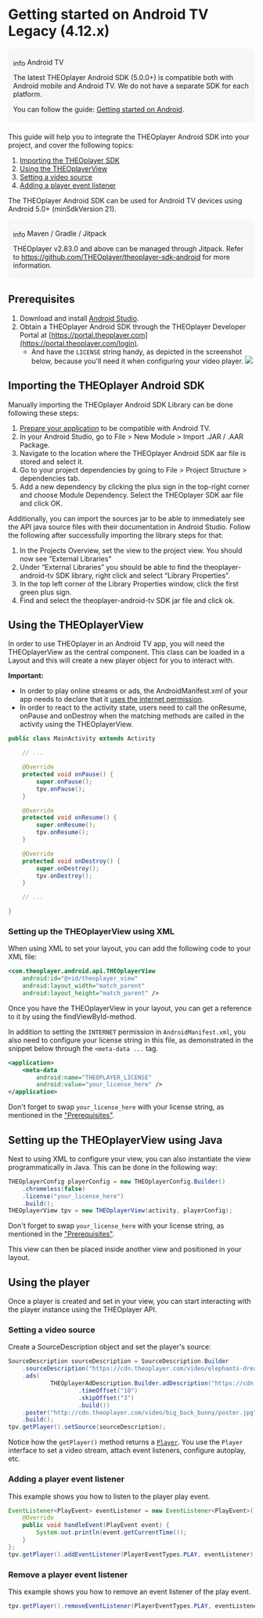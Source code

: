 # Getting started on Android TV Legacy (4.12.x)

<div style="background: #f7f7f7; padding: 5px 10px 5px 10px; border-radius: 5px 5px; margin-bottom: 20px;">
    <p style="margin-bottom: 10px;"><span class="material-icons" style="font-size: 1em; position: relative; top: 2px;">info</span> Android TV</p>
    <p>The latest THEOplayer Android SDK (5.0.0+) is compatible both with Android mobile and Android TV. We do not have a separate SDK for each platform.</p>
    <p>You can follow the guide: <a href="https://docs.theoplayer.com/getting-started/01-sdks/02-android/00-getting-started.md" target="_blank">Getting started on Android</a>.</p>
</div>

This guide will help you to integrate the THEOplayer Android SDK into your project, and cover the following topics:

1. [Importing the THEOplayer SDK](#importing-the-theoplayer-android-sdk)
2. [Using the THEOplayerView](#using-the-theoplayerview)
3. [Setting a video source](#setting-a-video-source)
4. [Adding a player event listener](#adding-a-player-event-listener)

The THEOplayer Android SDK can be used for Android TV devices using Android 5.0+ (minSdkVersion 21).

<div style="background: #f7f7f7; padding: 5px 10px 5px 10px; border-radius: 5px 5px; margin-bottom: 20px;">
    <p style="margin-bottom: 10px;"><span class="material-icons" style="font-size: 1em; position: relative; top: 2px;">info</span> Maven / Gradle / Jitpack</p>
    <p>THEOplayer v2.83.0 and above can be managed through Jitpack. Refer to <a href="https://github.com/THEOplayer/theoplayer-sdk-android" target="_blank">https://github.com/THEOplayer/theoplayer-sdk-android</a> for more information.</p>
</div>

## Prerequisites

1. Download and install [Android Studio](https://developer.android.com/studio/index.html).
2. Obtain a THEOplayer Android SDK through the THEOplayer Developer Portal at [https://portal.theoplayer.com](https://portal.theoplayer.com/login).
   - And have the `LICENSE` string handy, as depicted in the screenshot below, because you'll need it when configuring your video player.
     ![](https://cdn.theoplayer.com/images/git/theoplayer-android-sdk-license-string.png)

## Importing the THEOplayer Android SDK

Manually importing the THEOplayer Android SDK Library can be done following these steps:

1. [Prepare your application](https://developer.android.com/training/tv/start/start.html) to be compatible with Android TV.
2. In your Android Studio, go to File > New Module > Import .JAR / .AAR Package.
3. Navigate to the location where the THEOplayer Android SDK aar file is stored and select it.
4. Go to your project dependencies by going to File > Project Structure > dependencies tab.
5. Add a new dependency by clicking the plus sign in the top-right corner and choose Module Dependency. Select the THEOplayer SDK aar file and click OK.

Additionally, you can import the sources jar to be able to immediately see the API java source files with their documentation in Android Studio. Follow the following after successfully importing the library steps for that:

1. In the Projects Overview, set the view to the project view. You should now see “External Libraries”
2. Under “External Libraries” you should be able to find the theoplayer-android-tv SDK library, right click and select “Library Properties”.
3. In the top left corner of the Library Properties window, click the first green plus sign.
4. Find and select the theoplayer-android-tv SDK jar file and click ok.

## Using the THEOplayerView

In order to use THEOplayer in an Android TV app, you will need the THEOplayerView as the central component. This class can be loaded in a Layout and this will create a new player object for you to interact with.

**Important:**

- In order to play online streams or ads, the AndroidManifest.xml of your app needs to declare that it [uses the internet permission](https://developer.android.com/training/basics/network-ops/connecting.html).
- In order to react to the activity state, users need to call the onResume, onPause and onDestroy when the matching methods are called in the activity using the THEOplayerView.

```java
public class MainActivity extends Activity

    // ...

    @Override
    protected void onPause() {
        super.onPause();
        tpv.onPause();
    }

    @Override
    protected void onResume() {
        super.onResume();
        tpv.onResume();
    }

    @Override
    protected void onDestroy() {
        super.onDestroy();
        tpv.onDestroy();
    }

    // ...

}
```

### Setting up the THEOplayerView using XML

When using XML to set your layout, you can add the following code to your XML file:

```xml
<com.theoplayer.android.api.THEOplayerView
    android:id="@+id/theoplayer_view"
    android:layout_width="match_parent"
    android:layout_height="match_parent" />
```

Once you have the THEOplayerView in your layout, you can get a reference to it by using the findViewById-method.

In addition to setting the `INTERNET` permission in `AndroidManifest.xml`,
you also need to configure your license string in this file, as demonstrated in the snippet below
through the `<meta-data ...` tag.

```xml
<application>
    <meta-data
        android:name="THEOPLAYER_LICENSE"
        android:value="your_license_here" />
</application>
```

Don't forget to swap `your_license_here` with your license string, as mentioned in the ["Prerequisites"](#prerequisites).

## Setting up the THEOplayerView using Java

Next to using XML to configure your view, you can also instantiate the view programmatically in Java. This can be done in the following way:

```java
THEOplayerConfig playerConfig = new THEOplayerConfig.Builder()
    .chromeless(false)
    .license("your_license_here")
    .build();
THEOplayerView tpv = new THEOplayerView(activity, playerConfig);
```

Don't forget to swap `your_license_here` with your license string, as mentioned in the ["Prerequisites"](#prerequisites).

This view can then be placed inside another view and positioned in your layout.

## Using the player

Once a player is created and set in your view, you can start interacting with the player instance using the THEOplayer API.

### Setting a video source

Create a SourceDescription object and set the player's source:

```java
SourceDescription sourceDescription = SourceDescription.Builder
    .sourceDescription("https://cdn.theoplayer.com/video/elephants-dream/playlist.m3u8")
    .ads(
            THEOplayerAdDescription.Builder.adDescription("https://cdn.theoplayer.com/demos/preroll.xml")
                    .timeOffset("10")
                    .skipOffset("3")
                    .build())
    .poster("http://cdn.theoplayer.com/video/big_buck_bunny/poster.jpg")
    .build();
tpv.getPlayer().setSource(sourceDescription);
```

Notice how the `getPlayer()` method returns a [`Player`](https://docs.theoplayer.com/api-reference/android/com/theoplayer/android/api/player/Player.html).
You use the `Player` interface to set a video stream, attach event listeners, configure autoplay, etc.

### Adding a player event listener

This example shows you how to listen to the player play event.

```java
EventListener<PlayEvent> eventListener = new EventListener<PlayEvent>() {
    @Override
    public void handleEvent(PlayEvent event) {
        System.out.println(event.getCurrentTime());
    }
};
tpv.getPlayer().addEventListener(PlayerEventTypes.PLAY, eventListener);
```

### Remove a player event listener

This example shows you how to remove an event listener of the play event.

```java
tpv.getPlayer().removeEventListener(PlayerEventTypes.PLAY, eventListener);
```
